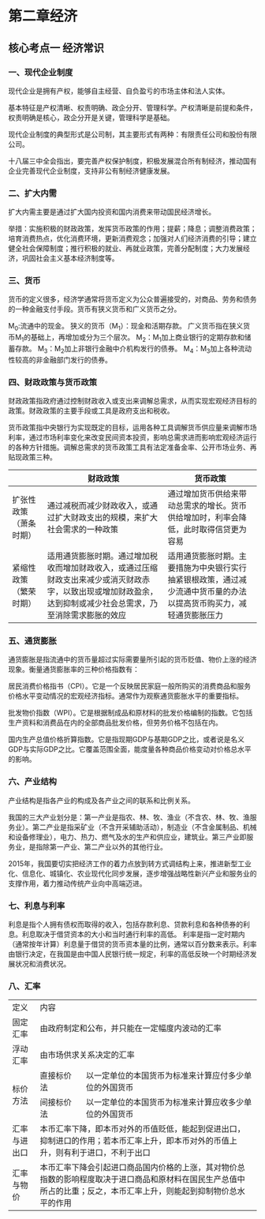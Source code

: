 # 第二章经济
## 核心考点一 经济常识
### 一、现代企业制度

现代企业是拥有产权，能够自主经营、自负盈亏的市场主体和法人实体。

基本特征是产权清晰、权责明确、政企分开、管理科学。产权清晰是前提和条件，权责明确是核心，政企分开是关键，管理科学是基础。

现代企业制度的典型形式是公司制，其主要形式有两种：有限责任公司和股份有限公司。

十八届三中全会指出，要完善产权保护制度，积极发展混合所有制经济，推动国有企业完善现代企业制度，支持非公有制经济健康发展。

### 二、扩大内需

扩大内需主要是通过扩大国内投资和国内消费来带动国民经济增长。

举措：实施积极的财政政策，发挥货币政策的作用；提薪；降息；调整消费政策；培育消费热点，优化消费环境，更新消费观念；加强对人们经济消费的引导；建立健全社会保障制度；推行积极的就业、再就业政策，完善分配制度；大力发展经济，巩固社会主义基本经济制度等。

### 三、货币

货币的定义很多，经济学通常将货币定义为公众普遍接受的，对商品、劳务和债务的一种金融支付手段。货币有狭义货币和广义货币之分。

M<sub>0</sub>:流通中的现金。
狭义的货币（M<sub>1</sub>）：现金和活期存款。
广义货币指在狭义货币M<sub>1</sub>的基础上，再增加或分为三个层次。
M<sub>2</sub>：M<sub>1</sub>加上商业银行的定期存款和储蓄存款。
M<sub>3</sub>：M<sub>2</sub>加上非银行金融中介机构发行的债券。
M<sub>4</sub>：M<sub>3</sub>加上各种流动性较高的非金融部门发行的债券。

### 四、财政政策与货币政策
财政政策指政府通过控制财政收入或支出来调解总需求，从而实现宏观经济目标的政策。财政政策的主要手段或工具是政府支出和税收。

货币政策指中央银行为实现既定的目标，运用各种工具调解货币供应量来调解市场利率，通过市场利率变化来改变民间资本投资，影响总需求进而影响宏观经济运行的各种方针措施。调解总需求的货币政策工具有法定准备金率、公开市场业务、再贴现政策三种。

| |财政政策|货币政策|
|---|---|---|
|扩张性政策（萧条时期）|通过减税而减少财政收入，或通过扩大财政支出的规模，来扩大社会需求的一种政策|通过增加货币供给来带动总需求的增长。货币供给增加时，利率会降低，此时取得信贷更为容易|
|紧缩性政策（繁荣时期）|适用通货膨胀时期。通过增加税收而增加财政收入，或通过压缩财政支出来减少或消灭财政赤字，以致出现或增加财政盈余，达到抑制或减少社会总需求，乃至消除需求膨胀的效应|适用通货膨胀时期。主要措施为中央银行实行抽紧银根政策，通过减少流通中货币量的办法以提高货币购买力，减轻通货膨胀压力

### 五、通货膨胀

通货膨胀是指流通中的货币量超过实际需要量所引起的货币贬值、物价上涨的经济现象。衡量通货膨胀率的三种价格指数有：

居民消费价格指书（CPI）。它是一个反映居民家庭一般所购买的消费商品和服务价格水平变动情况的宏观经济指标。通常作为观察通货膨胀水平的重要指标。

批发物价指数（WPI）。它是根据制成品和原材料的批发价格编制的指数。它包括生产资料和消费品在内的全部商品批发价格，但劳务价格不包括在内。

国内生产总值价格折算指数。它是指现期GDP与基期GDP之比，或者说是名义GDP与实际GDP之比。它覆盖范围全面，能度量各种商品价格变动对价格总水平的影响。

### 六、产业结构

产业结构是指各产业的构成及各产业之间的联系和比例关系。

我国的三大产业划分是：第一产业是指农、林、牧、渔业（不含农、林、牧、渔服务业）。第二产业是指采矿业（不含开采辅助活动），制造业（不含金属制品、机械和设备修理业），电力、热力、燃气及水的生产和供应业，建筑业。第三产业即服务业，是指除第一产业、第二产业以外的其他行业。

2015年，我国要切实把经济工作的着力点放到转方式调结构上来，推进新型工业化、信息化、城镇化、农业现代化同步发展，逐步增强战略性新兴产业和服务业的支撑作用，着力推动传统产业向中高端迈进。

### 七、利息与利率

利息是指个人拥有债权而取得的收入，包括存款利息、贷款利息和各种债券的利息。利息取决于借贷资本的大小和当时通行利率的高低。
利率是指一定时期内（通常按年计算）利息量于借贷的货币资本量的比例，通常以百分数来表示。利率由银行决定，在我国是由中国人民银行统一规定，利率的高低反映一个时期经济发展状况和消费状况。

### 八、汇率

<table>
    <tr>
        <td>定义</td>
        <td colspan="2">内容</td>
    </tr>
    <tr>
        <td>固定汇率</td>
        <td colspan="2">由政府制定和公布，并只能在一定幅度内波动的汇率</td>
    </tr>
    <tr>
        <td>浮动汇率</td>
        <td colspan="2">由市场供求关系决定的汇率</td>
    </tr>
    <tr>
        <td rowspan="2">标价方法</td>
        <td>直接标价法</td>
        <td>以一定单位的本国货币为标准来计算应付多少单位的外国货币</td>
    </tr>
    <tr>
        <td>间接标价法</td>
        <td colspan="2">以一定单位的本国货币为标准来计算应收多少单位的外国货币</td>
    </tr>
    <tr>
        <td>汇率与进出口</td>
        <td colspan="2">本币汇率下降，即本币对外的币值贬低，能起到促进出口，抑制进口的作用；若本币汇率上升，即本币对外的币值上升，则有利于进口，不利于出口</td>
    </tr>
    <tr>
        <td>汇率与物价</td>
        <td colspan="2">本币汇率下降会引起进口商品国内价格的上涨，其对物价总指数的影响程度取决于进口商品和原材料在国民生产总值中所占的比重；反之，本币汇率上升，则能起到抑制物价总水平的作用</td>
    </tr>
</table>
